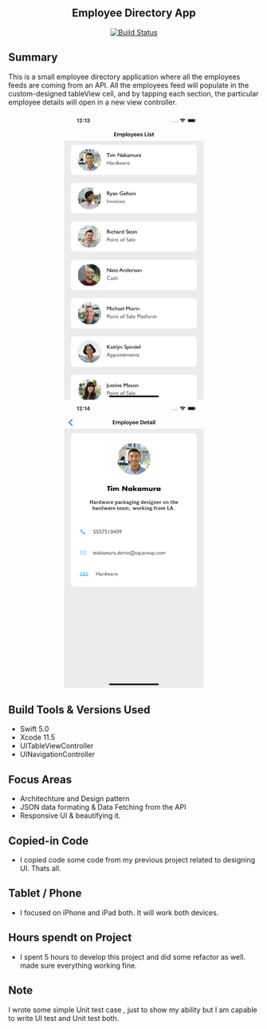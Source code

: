 
<p align = "center"> 
 
</p>
<div align="center">
 <h2> Employee Directory App </h2>
</div>
<p align = "center"> 
<a href="https://github.com/amitbiswas1992/EmployeeDirectoryApp"><img src="https://travis-ci.com/slatedocs/slate.svg?branch=master" alt="Build Status"></a>
</p>


 
## Summary

This is a small employee directory application where all the employees feeds are coming from an  API. All the employees feed will populate in the custom-designed tableView cell, and by tapping each section, the particular employee details  will open in a new view controller. 


<p align = "center"> 
<img src="EmployeeDirectoryApp/Assets.xcassets/emp-1.imageset/emp-1.png"  width ="280" height="575" >
<img src="EmployeeDirectoryApp/Assets.xcassets/emp-2.imageset/emp-2.png"  width ="280" height="575" >
</p>

## Build Tools & Versions Used

* Swift 5.0
* Xcode 11.5
* UITableViewController 
* UINavigationController


## Focus Areas

* Architechture and Design pattern
* JSON data formating & Data Fetching from the API
* Responsive  UI &  beautifying it. 

## Copied-in Code

* I copied code some code from my previous project related to designing UI. Thats all. 

## Tablet / Phone 

* I focused on iPhone and iPad both. It will work both devices. 

## Hours spendt on Project 

* I spent 5  hours to develop this project and did some refactor as well. made sure everything working fine. 

## Note
I wrote some simple Unit test case , just to show my ability but I am capable to write UI test and Unit test both. 


